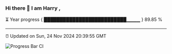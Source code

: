 ### Hi there 👋 I am Harry , 

⏳ Year progress { ██████████████████████████▁▁▁▁ } 89.85 %

---

⏰ Updated on Sun, 24 Nov 2024 20:39:55 GMT

![Progress Bar CI](https://github.com/duykhang68/duykhang68/workflows/Progress%20Bar%20CI/badge.svg)

